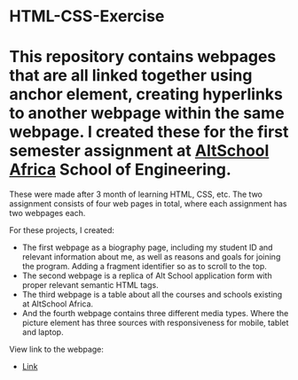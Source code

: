 # HTML-CSS-Exercise
# This repository contains webpages that are all linked together using anchor element, creating hyperlinks to another webpage within the same webpage. I created these for the first semester assignment at <a href="https://altschoolafrica.com" target="_blank">AltSchool Africa</a> School of Engineering.
<p>These were made after 3 month of learning HTML, CSS, etc. The two assignment consists of four web pages in total, where each assignment has two webpages each.</p>
<p>For these projects, I created:</p>
<ul>
<li>The first webpage as a biography page, including my student ID and relevant information about me, as well as reasons and goals for joining the program. Adding a fragment identifier so as to scroll to the top.</li>
<li>The second webpage is a replica of Alt School application form with proper relevant semantic HTML tags. </li>
<li>The third webpage is a table about all the courses and schools existing at AltSchool Africa.</li>
<li>And the fourth webpage contains three different media types. Where the picture element has three sources with responsiveness for mobile, tablet and laptop.</li>
</ul>
<p>View link to the webpage:</p>
<ul>
  <li><a href="https://justinjay.vercel.app" target="_blank">Link</a></li>
</ul>
